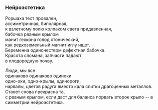 ### Нейроэстетика

Роршаха тест провален,  
ассиметричная, биполярная,   
к взлетному полю колпаком света придавленная,   
бабочка рваным крылом   
манит геккона голод хтонический,  
как редкоземельный магнит иглу ищет.   
Беременна одиночеством дефектная бабочка.  
Красота сломана, запчасти падают  
в плодородную почву.  

Люди, мы все   
одинаково одинаково одиноки  
одно-оки, одно-крылы, единороги,  
нарвалы, цветов радуга вместо кала слитки драгоценных металлов.  
Станет снова прекрасна та,   
с рваным крылом, если даст для баланса 
порвать второе крыло --
в симметрии нейроэстетика.